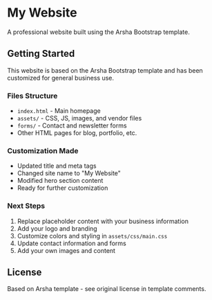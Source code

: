 # My Website

A professional website built using the Arsha Bootstrap template.

## Getting Started

This website is based on the Arsha Bootstrap template and has been customized for general business use.

### Files Structure
- `index.html` - Main homepage
- `assets/` - CSS, JS, images, and vendor files
- `forms/` - Contact and newsletter forms
- Other HTML pages for blog, portfolio, etc.

### Customization Made
- Updated title and meta tags
- Changed site name to "My Website"
- Modified hero section content
- Ready for further customization

### Next Steps
1. Replace placeholder content with your business information
2. Add your logo and branding
3. Customize colors and styling in `assets/css/main.css`
4. Update contact information and forms
5. Add your own images and content

## License
Based on Arsha template - see original license in template comments.